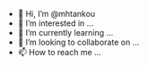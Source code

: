 - 👋 Hi, I’m @mhtankou
- 👀 I’m interested in ...
- 🌱 I’m currently learning ...
- 💞️ I’m looking to collaborate on ...
- 📫 How to reach me ...

<!---
mhtankou/mhtankou is a ✨ special ✨ repository because its `README.md` (this file) appears on your GitHub profile.
You can click the Preview link to take a look at your changes.
--->
